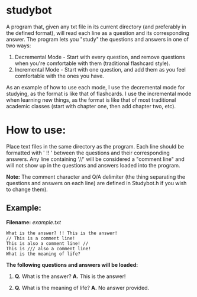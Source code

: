 # studybot
A program that, given any txt file in its current directory (and preferably in the defined format), will read each line as a question and its corresponding answer. The program lets you "study" the questions and answers in one of two ways:
1. Decremental Mode - Start with every question, and remove questions when you're comfortable with them (traditional flashcard style).
2. Incremental Mode - Start with one question, and add them as you feel comfortable with the ones you have.

As an example of how to use each mode, I use the decremental mode for studying, as the format is like that of flashcards. I use the incremental mode when learning new things, as the format is like that of most traditional academic classes (start with chapter one, then add chapter two, etc).

# How to use: 
Place text files in the same directory as the program. Each line should be formatted with ' !! ' between the questions and their corresponding answers. Any line containing '//' will be considered a "comment line" and will not show up in the questions and answers loaded into the program. 

**Note:** The comment character and Q/A delimiter (the thing separating the questions and answers on each line) are defined in Studybot.h if you wish to change them).

## Example:
**Filename:** *example.txt*
```
What is the answer? !! This is the answer!
// This is a comment line!
This is also a comment line! //
This is /// also a comment line!
What is the meaning of life? 
```
**The following questions and answers will be loaded:**

1. **Q.** What is the answer? **A.** This is the answer!

2. **Q.** What is the meaning of life? **A.** No answer provided.
